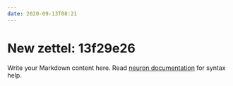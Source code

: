 ```yaml
---
date: 2020-09-13T08:21
---
```


# New zettel: 13f29e26

Write your Markdown content here. Read [neuron documentation](https://neuron.zettel.page/2011404.html) for syntax help.

